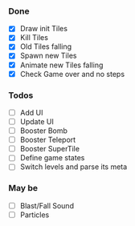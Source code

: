 ### Done
- [x] Draw init Tiles
- [x] Kill Tiles
- [x] Old Tiles falling
- [x] Spawn new Tiles
- [x] Animate new Tiles falling
- [x] Check Game over and no steps

### Todos
- [ ] Add UI
- [ ] Update UI
- [ ] Booster Bomb
- [ ] Booster Teleport
- [ ] Booster SuperTile
- [ ] Define game states
- [ ] Switch levels and parse its meta

### May be
- [ ] Blast/Fall Sound
- [ ] Particles
